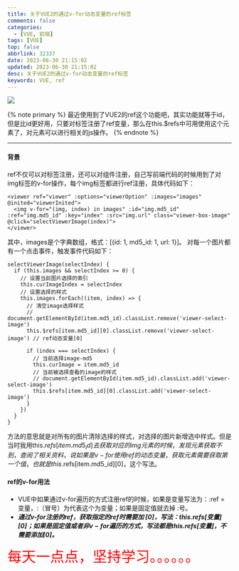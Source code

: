 ```yaml
---
title: 关于VUE2的通过v-for动态变量的ref标签
comments: false
categories:
  - [VUE, 前端]
tags: [VUE]
top: false
abbrlink: 32337
date: 2023-06-30 21:15:02
updated: 2023-06-30 21:15:02
desc: 关于VUE2的通过v-for动态变量的ref标签
keywords: VUE, ref
---
```




![](/images/article_vue.jpeg)

{% note primary %}
最近使用到了VUE2的ref这个功能吧，其实功能就等于id，但是比id更好用，只要对标签注册了ref变量，那么在this.$refs中可用使用这个元素了，对元素可以进行相关的js操作。
{% endnote %}


<!--more-->
<hr />

#### 背景

ref不仅可以对标签注册，还可以对组件注册，自己写前端代码的时候用到了对img标签的v-for操作，每个img标签都进行ref注册，具体代码如下：
```
<viewer ref="viewer" :options="viewerOption" :images="images" @inited="viewerInited">
  <img v-for="(img, index) in images" :id="img.md5_id" :ref="img.md5_id" :key="index" :src="img.url" class="viewer-box-image" @click="selectViewerImage(index)">
</viewer>
```
其中，images是个字典数组，格式：[{id: 1, md5_id: 1, url: 1}]。
对每一个图片都有一个点击事件，触发事件代码如下：
```
selectViewerImage(selectIndex) {
  if (this.images && selectIndex >= 0) {
    // 设置当前图片选择的索引
    this.curImageIndex = selectIndex
    // 设置选择的样式
    this.images.forEach((item, index) => {
      // 清空image选择样式
      // document.getElementById(item.md5_id).classList.remove('viewer-select-image')
      this.$refs[item.md5_id][0].classList.remove('viewer-select-image') // ref动态变量[0]

      if (index === selectIndex) {
        // 当前选择image-md5
        this.curImage = item.md5_id
        // 当前被选择查看的image的样式
        // document.getElementById(item.md5_id).classList.add('viewer-select-image')
        this.$refs[item.md5_id][0].classList.add('viewer-select-image')
      }
    })
  }
}
```
方法的意思就是对所有的图片清除选择的样式，对选择的图片新增选中样式。但是当时我用this.$refs[item.md5_id]去获取对应的img元素的时候，发现元素获取不到，查阅了相关资料，说如果是v-for使用ref的动态变量，获取元素需要获取第一个值，也就是this.$refs[item.md5_id][0]，这个写法。

#### ref的v-for用法

- VUE中如果通过v-for遍历的方式注册ref的时候，如果是变量写法为：:ref = 变量，:（冒号）为代表这个为变量；如果是固定值就去掉 :号。
- ***通过v-for注册的ref，获取指定的ref时需要加 [0]，写法：this.$refs[变量][0]；如果是固定值或者非v-for遍历的方式，写法都是this.$refs[变量]，不需要添加[0]。***



<font size=6.5 color='red'>每天一点点，坚持学习。。。。。。</font>

